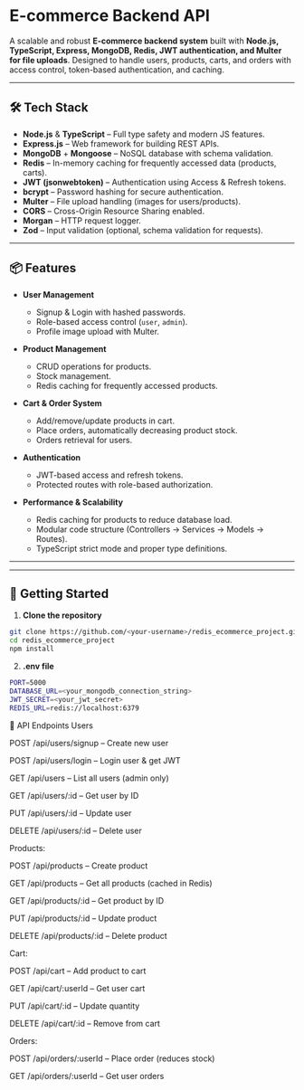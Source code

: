 # E-commerce Backend API

A scalable and robust **E-commerce backend system** built with **Node.js, TypeScript, Express, MongoDB, Redis, JWT authentication, and Multer for file uploads**. Designed to handle users, products, carts, and orders with access control, token-based authentication, and caching.

---

## 🛠 Tech Stack

- **Node.js** & **TypeScript** – Full type safety and modern JS features.
- **Express.js** – Web framework for building REST APIs.
- **MongoDB** + **Mongoose** – NoSQL database with schema validation.
- **Redis** – In-memory caching for frequently accessed data (products, carts).
- **JWT (jsonwebtoken)** – Authentication using Access & Refresh tokens.
- **bcrypt** – Password hashing for secure authentication.
- **Multer** – File upload handling (images for users/products).
- **CORS** – Cross-Origin Resource Sharing enabled.
- **Morgan** – HTTP request logger.
- **Zod** – Input validation (optional, schema validation for requests).

---

## 📦 Features

- **User Management**
  - Signup & Login with hashed passwords.
  - Role-based access control (`user`, `admin`).
  - Profile image upload with Multer.

- **Product Management**
  - CRUD operations for products.
  - Stock management.
  - Redis caching for frequently accessed products.

- **Cart & Order System**
  - Add/remove/update products in cart.
  - Place orders, automatically decreasing product stock.
  - Orders retrieval for users.

- **Authentication**
  - JWT-based access and refresh tokens.
  - Protected routes with role-based authorization.

- **Performance & Scalability**
  - Redis caching for products to reduce database load.
  - Modular code structure (Controllers → Services → Models → Routes).
  - TypeScript strict mode and proper type definitions.

---


---

## 🚀 Getting Started

1. **Clone the repository**

```bash
git clone https://github.com/<your-username>/redis_ecommerce_project.git
cd redis_ecommerce_project 
npm install
``` 
2. **.env file**
```bash
PORT=5000
DATABASE_URL=<your_mongodb_connection_string>
JWT_SECRET=<your_jwt_secret>
REDIS_URL=redis://localhost:6379
``` 

🧩 API Endpoints
Users

POST /api/users/signup – Create new user

POST /api/users/login – Login user & get JWT

GET /api/users – List all users (admin only)

GET /api/users/:id – Get user by ID

PUT /api/users/:id – Update user

DELETE /api/users/:id – Delete user

Products:

POST /api/products – Create product

GET /api/products – Get all products (cached in Redis)

GET /api/products/:id – Get product by ID

PUT /api/products/:id – Update product

DELETE /api/products/:id – Delete product

Cart:

POST /api/cart – Add product to cart

GET /api/cart/:userId – Get user cart

PUT /api/cart/:id – Update quantity

DELETE /api/cart/:id – Remove from cart

Orders:

POST /api/orders/:userId – Place order (reduces stock)

GET /api/orders/:userId – Get user orders
